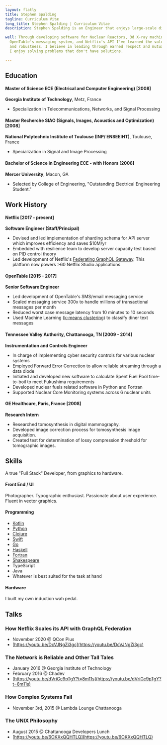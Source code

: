 ```yaml
---
layout: flatly
title: Stephen Spalding
tagline: Curriculum Vitæ
long_title: Stephen Spalding | Curriculum Vitae
description: Stephen Spalding is an Engineer that enjoys large-scale distributed systems

well: Through developing software for Nuclear Reactors, 3d X-ray machines,
  OpenTable's messaging system, and Netflix's API I've learned the value of simplicity
  and robustness. I believe in leading through earned respect and mutual trust.
  I enjoy solving problems that don't have solutions.

---
```


## Education ##

#### Master of Science ECE (Electrical and Computer Engineering) \[2008]

**Georgia Institute of Technology**, Metz, France

 - Specialization in Telecommunications, Networks, and Signal Processing

#### Master Recherche SIAO (Signals, Images, Acoustics and Optimization) \[2008]

**National Polytechnic Institute of Toulouse (INP/ ENSEEIHT)**, Toulouse, France

 - Specialization in Signal and Image Processing

#### Bachelor of Science in Engineering ECE - with Honors \[2006]

**Mercer University**, Macon, GA

 - Selected by College of Engineering, "Outstanding Electrical Engineering Student."


## Work History ##

#### Netflix \[2017 - present] ####
**Software Engineer (Staff/Principal)**

 - Devised and led implementation of sharding schema for API server which improves efficiency and saves $10M/yr
 - Embedded with resilience team to develop server capacity test based on PID control theory
 - Led development of Netflix's [Federating GraphQL Gateway](https://youtu.be/DcVJNgZi3gc). This platform now powers >60 Netflix Studio applications

#### OpenTable \[2015 - 2017] ####
**Senior Software Engineer**

 - Led development of OpenTable's SMS/email messaging service
 - Scaled messaging service 300x to handle millions of transactional messages per month
 - Reduced worst case message latency from 10 minutes to 10 seconds
 - Used Machine Learning ([k-means clustering](http://fotoetienne.github.io/diner_replies/diner_replies.html)) to classify diner text messages

#### Tennessee Valley Authority, Chattanooga, TN \[2009 - 2014]
**Instrumentation and Controls Engineer**

 - In charge of implementing cyber security controls for various nuclear systems
 - Employed Forward Error Correction to allow reliable streaming through a data diode
 - Initiated and developed new software to calculate Spent Fuel Pool time-to-boil to meet Fukushima requirements
 - Developed nuclear fuels related software in Python and Fortran
 - Supported Nuclear Core Monitoring systems across 6 nuclear units

#### GE Healthcare, Paris, France \[2008]
**Research Intern**

 - Researched tomosynthesis in digital mammography.
 - Developed image correction process for tomosynthesis image acquisition.
 - Created test for determination of lossy compression threshold for tomographic images.

## Skills ##
A true "Full Stack" Developer, from graphics to hardware.

#### Front End / UI
Photographer. Typographic enthusiast. Passionate about user experience.
Fluent in vector graphics.

#### Programming
 - [Kotlin](https://github.com/fotoetienne/advent/tree/master/2019)
 - [Python](https://github.com/fotoetienne/shootout/blob/master/2014-08-11/stephen/shootout.py)
 - [Clojure](https://github.com/fotoetienne/steadyhash/blob/master/src/steadyhash/maglev.cljc)
 - [Swift](https://github.com/opentable/HLClock)
 - [Go](https://github.com/fotoetienne/humot)
 - [Haskell](https://github.com/fotoetienne/riskattack)
 - [Fortran](https://github.com/fotoetienne/shootout/blob/master/2015-12-01/stephen/wabbits/WABBITS.FOR)
 - [Shakespeare](https://github.com/fotoetienne/shootout/blob/master/2015-12-01/stephen/wabbits/tamingofthewabbit.spl)
 - TypeScript
 - Java
 - Whatever is best suited for the task at hand

#### Hardware
I built my own induction wah pedal.

## Talks ##

### How Netflix Scales its API with GraphQL Federation ###
  - November 2020 @ QCon Plus
  - [https://youtu.be/DcVJNgZi3gc](https://youtu.be/DcVJNgZi3gc)

### The Network is Reliable and Other Tall Tales ###
 - January 2016 @ Georgia Institute of Technology
 - February 2016 @ Chadev
 - [https://youtu.be/dVriGc9pTgY?t=8m11s](https://youtu.be/dVriGc9pTgY?t=8m11s)

### How Complex Systems Fail ###
 - November 3rd, 2015 @ Lambda Lounge Chattanooga

### The UNIX Philosophy ###
 - August 2015 @ Chattanooga Developers Lunch
 - [https://youtu.be/6OKXxQQHTLQ](https://youtu.be/6OKXxQQHTLQ)
